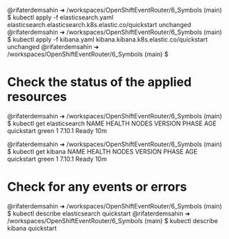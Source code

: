 @rifaterdemsahin ➜ /workspaces/OpenShiftEventRouter/6_Symbols (main) $ kubectl apply -f elasticsearch.yaml 
elasticsearch.elasticsearch.k8s.elastic.co/quickstart unchanged
@rifaterdemsahin ➜ /workspaces/OpenShiftEventRouter/6_Symbols (main) $ kubectl apply -f kibana.yaml 
kibana.kibana.k8s.elastic.co/quickstart unchanged
@rifaterdemsahin ➜ /workspaces/OpenShiftEventRouter/6_Symbols (main) $ 

# Check the status of the applied resources
@rifaterdemsahin ➜ /workspaces/OpenShiftEventRouter/6_Symbols (main) $ kubectl get elasticsearch
NAME         HEALTH   NODES   VERSION   PHASE   AGE
quickstart   green    1       7.10.1    Ready   10m

@rifaterdemsahin ➜ /workspaces/OpenShiftEventRouter/6_Symbols (main) $ kubectl get kibana
NAME         HEALTH   NODES   VERSION   PHASE   AGE
quickstart   green    1       7.10.1    Ready   10m

# Check for any events or errors
@rifaterdemsahin ➜ /workspaces/OpenShiftEventRouter/6_Symbols (main) $ kubectl describe elasticsearch quickstart
@rifaterdemsahin ➜ /workspaces/OpenShiftEventRouter/6_Symbols (main) $ kubectl describe kibana quickstart




